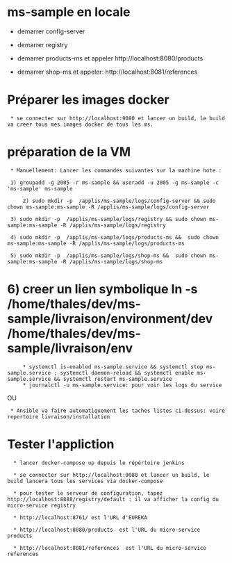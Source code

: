 # ms-sample en locale

* demarrer config-server

* demarrer registry

* demarrer products-ms et appeler http://localhost:8080/products

* demarrer shop-ms et appeler: http://localhost:8081/references


# Préparer les images docker
  
     * se connecter sur http://localhost:9080 et lancer un build, le build va creer tous mes images docker de tous les ms.

# préparation de la VM

     * Manuellement: Lancer les commandes suivantes sur la machine hote :

	 1) groupadd -g 2005 -r ms-sample && useradd -u 2005 -g ms-sample -c 'ms-sample' ms-sample

         2) sudo mkdir -p  /applis/ms-sample/logs/config-server && sudo chown ms-sample:ms-sample -R /applis/ms-sample/logs/config-server

	 3) sudo mkdir -p  /applis/ms-sample/logs/registry && sudo chown ms-sample:ms-sample -R /applis/ms-sample/logs/registry

	 4) sudo mkdir -p  /applis/ms-sample/logs/products-ms &&  sudo chown ms-sample:ms-sample -R /applis/ms-sample/logs/products-ms

 	 5) sudo mkdir -p  /applis/ms-sample/logs/shop-ms &&  sudo chown ms-sample:ms-sample -R /applis/ms-sample/logs/shop-ms

#        6) creer un lien symbolique  ln -s /home/thales/dev/ms-sample/livraison/environment/dev /home/thales/dev/ms-sample/livraison/env

         * systemctl is-enabled ms-sample.service && systemctl stop ms-sample.service ; systemctl daemon-reload && systemctl enable ms-sample.service && systemctl restart ms-sample.service
         * journalctl -u ms-sample.service: pour voir les logs du service

OU

     * Ansible va faire automatiquement les taches listes ci-dessus: voire repertoire livraison/installation


# Tester l'appliction

      * lancer docker-compose up depuis le répértoire jenkins
   
      * se connecter sur http://localhost:9080 et lancer un build, le build lancera tous les services via docker-compose

      * pour tester le serveur de configuration, tapez http://localhost:8888/registry/default : il va afficher la config du micro-service registry
      
      * http://localhost:8761/ est l'URL d'EUREKA
    
      * http://localhost:8080/products  est l'URL du micro-service products
  
      * http://localhost:8081/references  est l'URL du micro-service references












